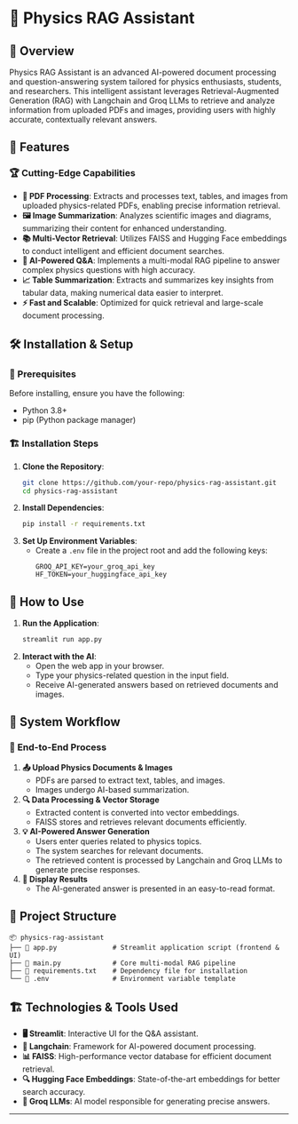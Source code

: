 # 📘 Physics RAG Assistant

## 🔬 Overview
Physics RAG Assistant is an advanced AI-powered document processing and question-answering system tailored for physics enthusiasts, students, and researchers. This intelligent assistant leverages Retrieval-Augmented Generation (RAG) with Langchain and Groq LLMs to retrieve and analyze information from uploaded PDFs and images, providing users with highly accurate, contextually relevant answers.

## 🚀 Features
### 🏆 Cutting-Edge Capabilities
- **📄 PDF Processing**: Extracts and processes text, tables, and images from uploaded physics-related PDFs, enabling precise information retrieval.
- **🖼️ Image Summarization**: Analyzes scientific images and diagrams, summarizing their content for enhanced understanding.
- **📚 Multi-Vector Retrieval**: Utilizes FAISS and Hugging Face embeddings to conduct intelligent and efficient document searches.
- **🧠 AI-Powered Q&A**: Implements a multi-modal RAG pipeline to answer complex physics questions with high accuracy.
- **📈 Table Summarization**: Extracts and summarizes key insights from tabular data, making numerical data easier to interpret.
- **⚡ Fast and Scalable**: Optimized for quick retrieval and large-scale document processing.

## 🛠️ Installation & Setup
### 📌 Prerequisites
Before installing, ensure you have the following:
- Python 3.8+
- pip (Python package manager)

### 🏗️ Installation Steps
1. **Clone the Repository**:
   ```sh
   git clone https://github.com/your-repo/physics-rag-assistant.git
   cd physics-rag-assistant
   ```
2. **Install Dependencies**:
   ```sh
   pip install -r requirements.txt
   ```
3. **Set Up Environment Variables**:
   - Create a `.env` file in the project root and add the following keys:
     ```env
     GROQ_API_KEY=your_groq_api_key
     HF_TOKEN=your_huggingface_api_key
     ```

## 🎯 How to Use
1. **Run the Application**:
   ```sh
   streamlit run app.py
   ```
2. **Interact with the AI**:
   - Open the web app in your browser.
   - Type your physics-related question in the input field.
   - Receive AI-generated answers based on retrieved documents and images.

## 🔄 System Workflow
### 🚀 End-to-End Process
1. **📤 Upload Physics Documents & Images**
   - PDFs are parsed to extract text, tables, and images.
   - Images undergo AI-based summarization.
2. **🔍 Data Processing & Vector Storage**
   - Extracted content is converted into vector embeddings.
   - FAISS stores and retrieves relevant documents efficiently.
3. **💡 AI-Powered Answer Generation**
   - Users enter queries related to physics topics.
   - The system searches for relevant documents.
   - The retrieved content is processed by Langchain and Groq LLMs to generate precise responses.
4. **📜 Display Results**
   - The AI-generated answer is presented in an easy-to-read format.

## 📂 Project Structure
```
📦 physics-rag-assistant
├── 📜 app.py              # Streamlit application script (frontend & UI)
├── 📜 main.py             # Core multi-modal RAG pipeline
├── 📜 requirements.txt    # Dependency file for installation
└── 📜 .env                # Environment variable template
```

## 🏗️ Technologies & Tools Used
- **🖥️ Streamlit**: Interactive UI for the Q&A assistant.
- **🧠 Langchain**: Framework for AI-powered document processing.
- **📊 FAISS**: High-performance vector database for efficient document retrieval.
- **🔍 Hugging Face Embeddings**: State-of-the-art embeddings for better search accuracy.
- **📝 Groq LLMs**: AI model responsible for generating precise answers.

---

